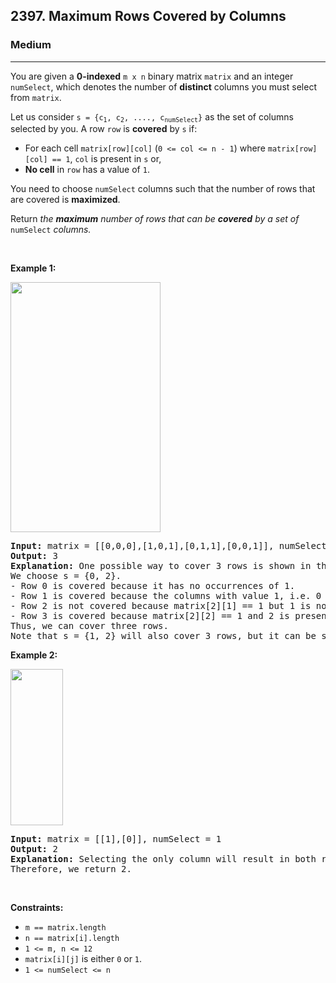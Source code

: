 <h2>2397. Maximum Rows Covered by Columns</h2><h3>Medium</h3><hr><div><p>You are given a <strong>0-indexed</strong> <code>m x n</code> binary matrix <code>matrix</code> and an integer <code>numSelect</code>, which denotes the number of <strong>distinct</strong> columns you must select from <code>matrix</code>.</p>

<p>Let us consider <code>s = {c<sub>1</sub>, c<sub>2</sub>, ...., c<sub>numSelect</sub>}</code> as the set of columns selected by you. A row <code>row</code> is <strong>covered</strong> by <code>s</code> if:</p>

<ul>
	<li>For each cell <code>matrix[row][col]</code> (<code>0 &lt;= col &lt;= n - 1</code>) where <code>matrix[row][col] == 1</code>, <code>col</code> is present in <code>s</code> or,</li>
	<li><strong>No cell</strong> in <code>row</code> has a value of <code>1</code>.</li>
</ul>

<p>You need to choose <code>numSelect</code> columns such that the number of rows that are covered is <strong>maximized</strong>.</p>

<p>Return <em>the <strong>maximum</strong> number of rows that can be <strong>covered</strong> by a set of </em><code>numSelect</code><em> columns.</em></p>

<p>&nbsp;</p>
<p><strong>Example 1:</strong></p>
<img alt="" src="https://assets.leetcode.com/uploads/2022/07/14/rowscovered.png" style="width: 240px; height: 400px;">
<pre><strong>Input:</strong> matrix = [[0,0,0],[1,0,1],[0,1,1],[0,0,1]], numSelect = 2
<strong>Output:</strong> 3
<strong>Explanation:</strong> One possible way to cover 3 rows is shown in the diagram above.
We choose s = {0, 2}.
- Row 0 is covered because it has no occurrences of 1.
- Row 1 is covered because the columns with value 1, i.e. 0 and 2 are present in s.
- Row 2 is not covered because matrix[2][1] == 1 but 1 is not present in s.
- Row 3 is covered because matrix[2][2] == 1 and 2 is present in s.
Thus, we can cover three rows.
Note that s = {1, 2} will also cover 3 rows, but it can be shown that no more than three rows can be covered.
</pre>

<p><strong>Example 2:</strong></p>
<img alt="" src="https://assets.leetcode.com/uploads/2022/07/14/rowscovered2.png" style="height: 250px; width: 84px;">
<pre><strong>Input:</strong> matrix = [[1],[0]], numSelect = 1
<strong>Output:</strong> 2
<strong>Explanation:</strong> Selecting the only column will result in both rows being covered since the entire matrix is selected.
Therefore, we return 2.
</pre>

<p>&nbsp;</p>
<p><strong>Constraints:</strong></p>

<ul>
	<li><code>m == matrix.length</code></li>
	<li><code>n == matrix[i].length</code></li>
	<li><code>1 &lt;= m, n &lt;= 12</code></li>
	<li><code>matrix[i][j]</code> is either <code>0</code> or <code>1</code>.</li>
	<li><code>1 &lt;= numSelect&nbsp;&lt;= n</code></li>
</ul>
</div>
